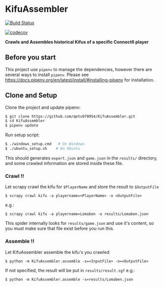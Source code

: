 # KifuAssembler

[![Build Status](https://travis-ci.com/qetu970954/KifuAssembler.svg?branch=master)](https://travis-ci.com/qetu970954/KifuAssembler)

[![codecov](https://codecov.io/gh/qetu970954/LittleGolemCralwer/branch/master/graph/badge.svg)](https://codecov.io/gh/qetu970954/LittleGolemCralwer)



**Crawls and Assembles historical Kifus of a specific Connect6 player**

## Before you start
This project use `pipenv` to manage the dependencies, however there are several ways to install `pipenv`.
Please see https://docs.pipenv.org/en/latest/install/#installing-pipenv for installation.

## Clone and Setup 
Clone the project and update pipenv:
```bash
$ git clone https://github.com/qetu970954/KifuAssembler.git
$ cd KifuAssembler
$ pipenv update
```

Run setup script:
```bash
$ ./windows_setup.cmd   # On Windows
$ ./ubuntu_setup.sh    # On Ubuntu
```
This should generates `expert.json` and `game.json` in the `results/` directory,
and some crawled information are stored inside these file.

### Crawl !!
Let scrapy crawl the kifu for `$PlayerName` and store the result to `$OutputFile` 
```
$ scrapy crawl kifu -a playername=<PlayerName> -o <OutputFile> 
```
e.g.:
```shell
$ scrapy crawl kifu -a playername=Lomaben -o results/Lomaben.json
```
This spider internally looks for `results/game.json` and use it's content, so you must make sure that file exist before you run this.

### Assemble !!

Let KifuAssembler assemble the kifu's you crawled
```shell
$ python -m KifuAssembler.assemble -s=<InputFile> -o=<OutputFile> 
```
If not specified, the result will be put in `results/result.sgf`
e.g.:
```shell
$ python -m KifuAssembler.assemble -s=results/Lomaben.json
```
